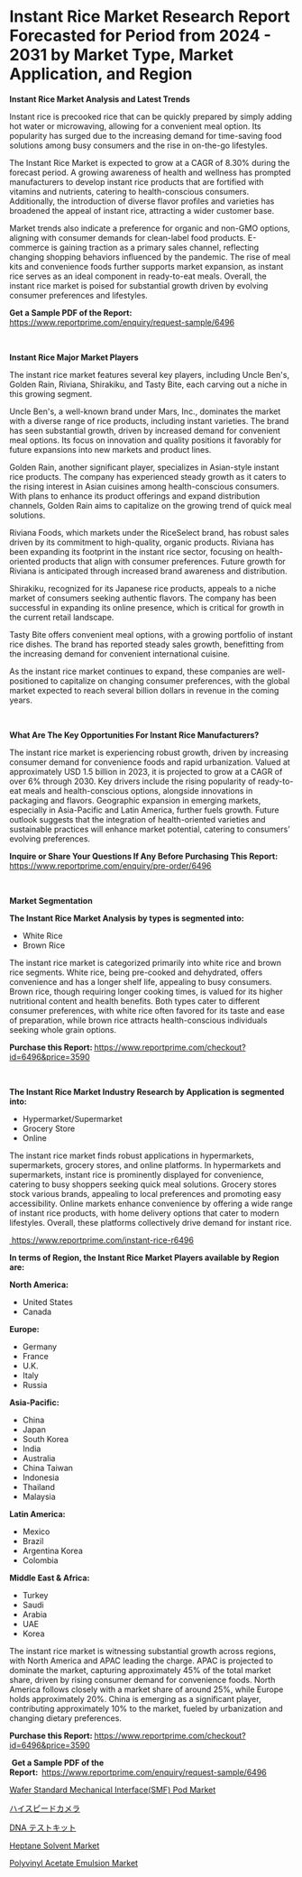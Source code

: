 <p><h1>Instant Rice Market Research Report Forecasted for Period from 2024 -  2031 by Market Type, Market Application, and Region</h1></p><p><strong>Instant Rice Market Analysis and Latest Trends</strong></p>
<p><p>Instant rice is precooked rice that can be quickly prepared by simply adding hot water or microwaving, allowing for a convenient meal option. Its popularity has surged due to the increasing demand for time-saving food solutions among busy consumers and the rise in on-the-go lifestyles.</p><p>The Instant Rice Market is expected to grow at a CAGR of 8.30% during the forecast period. A growing awareness of health and wellness has prompted manufacturers to develop instant rice products that are fortified with vitamins and nutrients, catering to health-conscious consumers. Additionally, the introduction of diverse flavor profiles and varieties has broadened the appeal of instant rice, attracting a wider customer base.</p><p>Market trends also indicate a preference for organic and non-GMO options, aligning with consumer demands for clean-label food products. E-commerce is gaining traction as a primary sales channel, reflecting changing shopping behaviors influenced by the pandemic. The rise of meal kits and convenience foods further supports market expansion, as instant rice serves as an ideal component in ready-to-eat meals. Overall, the instant rice market is poised for substantial growth driven by evolving consumer preferences and lifestyles.</p></p>
<p><strong>Get a Sample PDF of the Report:&nbsp;</strong> <a href="https://www.reportprime.com/enquiry/request-sample/6496">https://www.reportprime.com/enquiry/request-sample/6496</a></p>
<p>&nbsp;</p>
<p><strong>Instant Rice Major Market Players</strong></p>
<p><p>The instant rice market features several key players, including Uncle Ben's, Golden Rain, Riviana, Shirakiku, and Tasty Bite, each carving out a niche in this growing segment. </p><p>Uncle Ben's, a well-known brand under Mars, Inc., dominates the market with a diverse range of rice products, including instant varieties. The brand has seen substantial growth, driven by increased demand for convenient meal options. Its focus on innovation and quality positions it favorably for future expansions into new markets and product lines.</p><p>Golden Rain, another significant player, specializes in Asian-style instant rice products. The company has experienced steady growth as it caters to the rising interest in Asian cuisines among health-conscious consumers. With plans to enhance its product offerings and expand distribution channels, Golden Rain aims to capitalize on the growing trend of quick meal solutions.</p><p>Riviana Foods, which markets under the RiceSelect brand, has robust sales driven by its commitment to high-quality, organic products. Riviana has been expanding its footprint in the instant rice sector, focusing on health-oriented products that align with consumer preferences. Future growth for Riviana is anticipated through increased brand awareness and distribution.</p><p>Shirakiku, recognized for its Japanese rice products, appeals to a niche market of consumers seeking authentic flavors. The company has been successful in expanding its online presence, which is critical for growth in the current retail landscape.</p><p>Tasty Bite offers convenient meal options, with a growing portfolio of instant rice dishes. The brand has reported steady sales growth, benefitting from the increasing demand for convenient international cuisine. </p><p>As the instant rice market continues to expand, these companies are well-positioned to capitalize on changing consumer preferences, with the global market expected to reach several billion dollars in revenue in the coming years.</p></p>
<p>&nbsp;</p>
<p><strong>What Are The Key Opportunities For Instant Rice Manufacturers?</strong></p>
<p><p>The instant rice market is experiencing robust growth, driven by increasing consumer demand for convenience foods and rapid urbanization. Valued at approximately USD 1.5 billion in 2023, it is projected to grow at a CAGR of over 6% through 2030. Key drivers include the rising popularity of ready-to-eat meals and health-conscious options, alongside innovations in packaging and flavors. Geographic expansion in emerging markets, especially in Asia-Pacific and Latin America, further fuels growth. Future outlook suggests that the integration of health-oriented varieties and sustainable practices will enhance market potential, catering to consumers’ evolving preferences.</p></p>
<p><strong>Inquire or Share Your Questions If Any Before Purchasing This Report:</strong> <a href="https://www.reportprime.com/enquiry/pre-order/6496">https://www.reportprime.com/enquiry/pre-order/6496</a></p>
<p>&nbsp;</p>
<p><strong>Market Segmentation</strong></p>
<p><strong>The Instant Rice Market Analysis by types is segmented into:</strong></p>
<p><ul><li>White Rice</li><li>Brown Rice</li></ul></p>
<p><p>The instant rice market is categorized primarily into white rice and brown rice segments. White rice, being pre-cooked and dehydrated, offers convenience and has a longer shelf life, appealing to busy consumers. Brown rice, though requiring longer cooking times, is valued for its higher nutritional content and health benefits. Both types cater to different consumer preferences, with white rice often favored for its taste and ease of preparation, while brown rice attracts health-conscious individuals seeking whole grain options.</p></p>
<p><strong>Purchase this Report:&nbsp;</strong><a href="https://www.reportprime.com/checkout?id=6496&price=3590">https://www.reportprime.com/checkout?id=6496&price=3590</a></p>
<p>&nbsp;</p>
<p><strong>The Instant Rice Market Industry Research by Application is segmented into:</strong></p>
<p><ul><li>Hypermarket/Supermarket</li><li>Grocery Store</li><li>Online</li></ul></p>
<p><p>The instant rice market finds robust applications in hypermarkets, supermarkets, grocery stores, and online platforms. In hypermarkets and supermarkets, instant rice is prominently displayed for convenience, catering to busy shoppers seeking quick meal solutions. Grocery stores stock various brands, appealing to local preferences and promoting easy accessibility. Online markets enhance convenience by offering a wide range of instant rice products, with home delivery options that cater to modern lifestyles. Overall, these platforms collectively drive demand for instant rice.</p></p>
<p><a href="https://www.reportprime.com/instant-rice-r6496">&nbsp;https://www.reportprime.com/instant-rice-r6496</a></p>
<p><strong>In terms of Region, the Instant Rice Market Players available by Region are:</strong></p>
<p>
    <p> <strong> North America: </strong>
        <ul>
            <li>United States</li>
            <li>Canada</li>
        </ul>
        </p> 
    <p> <strong> Europe: </strong>
        <ul>
            <li>Germany</li>
            <li>France</li>
            <li>U.K.</li>
            <li>Italy</li>
            <li>Russia</li>
        </ul>
        </p> 
    <p> <strong> Asia-Pacific: </strong>
        <ul>
            <li>China</li>
            <li>Japan</li>
            <li>South Korea</li>
            <li>India</li>
            <li>Australia</li>
            <li>China Taiwan</li>
            <li>Indonesia</li>
            <li>Thailand</li>
            <li>Malaysia</li>
        </ul>
        </p> 
    <p> <strong> Latin America: </strong>
        <ul>
            <li>Mexico</li>
            <li>Brazil</li>
            <li>Argentina Korea</li>
            <li>Colombia</li>
        </ul>
        </p> 
    <p> <strong> Middle East & Africa: </strong>
        <ul>
            <li>Turkey</li>
            <li>Saudi</li>
            <li>Arabia</li>
            <li>UAE</li>
            <li>Korea</li>
        </ul>
    </p>
    </p>
<p><p>The instant rice market is witnessing substantial growth across regions, with North America and APAC leading the charge. APAC is projected to dominate the market, capturing approximately 45% of the total market share, driven by rising consumer demand for convenience foods. North America follows closely with a market share of around 25%, while Europe holds approximately 20%. China is emerging as a significant player, contributing approximately 10% to the market, fueled by urbanization and changing dietary preferences.</p></p>
<p><strong>Purchase this Report: </strong><a href="https://www.reportprime.com/checkout?id=6496&price=3590">https://www.reportprime.com/checkout?id=6496&price=3590</a></p>
<p>&nbsp;<strong>Get a Sample PDF of the Report:&nbsp;&nbsp;</strong><a href="https://www.reportprime.com/enquiry/request-sample/6496">https://www.reportprime.com/enquiry/request-sample/6496</a></p>
<p><strong></strong></p>
<p><p><a href="https://issuu.com/reportprime-2/docs/wafer-standard-mechanical-interface_b7a006053ecb08">Wafer Standard Mechanical Interface(SMF) Pod Market</a></p><p><a href="https://medium.com/@emmittkutch2023/%E9%AB%98%E9%80%9F%E3%82%AB%E3%83%A1%E3%83%A9%E7%94%A3%E6%A5%AD%E3%81%AE%E4%BA%88%E6%B8%AC-%E5%B8%82%E5%A0%B4%E3%81%AE%E5%A4%89%E5%8C%96%E3%81%A8%E6%88%A6%E7%95%A5%E7%9A%84%E5%BF%85%E9%A0%88%E6%9D%A1%E4%BB%B6-2024%E5%B9%B4-2031%E5%B9%B4-84f8ad0fafb0">ハイスピードカメラ</a></p><p><a href="https://medium.com/@emmittkutch2023/2024%E5%B9%B4%E3%81%8B%E3%82%892031%E5%B9%B4%E3%81%BE%E3%81%A7%E3%81%AE%E6%9C%9F%E9%96%93%E3%81%AE%E3%82%B0%E3%83%AD%E3%83%BC%E3%83%90%E3%83%ABdna%E3%83%86%E3%82%B9%E3%83%88%E3%82%AD%E3%83%83%E3%83%88%E5%B8%82%E5%A0%B4%E3%81%AE%E6%A9%9F%E4%BC%9A%E3%81%A8%E4%BA%88%E6%B8%AC-94b1f2e852bc">DNA テストキット</a></p><p><a href="https://medium.com/@bubursruntul3/emerging-market-trends-and-regional-analysis-of-heptane-solvent-market-forecasted-for-period-from-a8ccedefe2e2">Heptane Solvent Market</a></p><p><a href="https://medium.com/@bubursruntul3/polyvinyl-acetate-emulsion-market-trends-and-market-growth-outlook-2024-2031-6a249e12c8ca">Polyvinyl Acetate Emulsion Market</a></p></p>